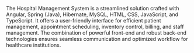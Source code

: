 The Hospital Management System is a streamlined solution
crafted with Angular, Spring (Java), Hibernate, MySQL, HTML, CSS, JavaScript, and TypeScript.
It offers a user-friendly interface for efficient patient management, appointment scheduling, inventory control, billing, and staff management.
The combination of powerful front-end and robust back-end technologies
ensures seamless communication and optimized workflow for healthcare institutions.
